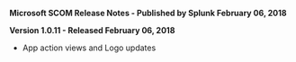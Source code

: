 **Microsoft SCOM Release Notes - Published by Splunk February 06, 2018**


**Version 1.0.11 - Released February 06, 2018**

* App action views and Logo updates
